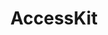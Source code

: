 ---
blog: https://accesskit.dev/blog
git: https://github.com/AccessKit/accesskit
logohandle: accesskitdev
sort: accesskit
title: AccessKit
website: https://accesskit.dev/
youtube: https://youtube.com/@accesskit2196
---